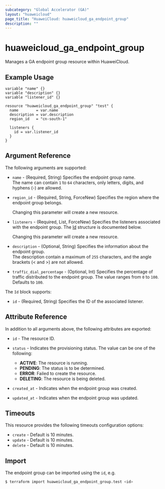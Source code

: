 ```yaml
---
subcategory: "Global Accelerator (GA)"
layout: "huaweicloud"
page_title: "HuaweiCloud: huaweicloud_ga_endpoint_group"
description: ""
---
```


# huaweicloud_ga_endpoint_group

Manages a GA endpoint group resource within HuaweiCloud.

## Example Usage

```hcl
variable "name" {}
variable "description" {}
variable "listener_id" {}

resource "huaweicloud_ga_endpoint_group" "test" {
  name        = var.name
  description = var.description
  region_id   = "cn-south-1"

  listeners {
    id = var.listener_id
  }
}
```

## Argument Reference

The following arguments are supported:

* `name` - (Required, String) Specifies the endpoint group name.  
  The name can contain `1` to `64` characters, only letters, digits, and hyphens (-) are allowed.

* `region_id` - (Required, String, ForceNew) Specifies the region where the endpoint group belongs.

  Changing this parameter will create a new resource.

* `listeners` - (Required, List, ForceNew) Specifies the listeners associated with the endpoint group.
  The [Id](#EndpointGroup_Id) structure is documented below.

  Changing this parameter will create a new resource.

* `description` - (Optional, String) Specifies the information about the endpoint group.  
  The description contain a maximum of `255` characters, and the angle brackets (< and >) are not allowed.

* `traffic_dial_percentage` - (Optional, Int) Specifies the percentage of traffic distributed to the endpoint group.
  The value ranges from `0` to `100`. Defaults to `100`.

<a name="EndpointGroup_Id"></a>
The `Id` block supports:

* `id` - (Required, String) Specifies the ID of the associated listener.

## Attribute Reference

In addition to all arguments above, the following attributes are exported:

* `id` - The resource ID.

* `status` - Indicates the provisioning status. The value can be one of the following:
  + **ACTIVE**: The resource is running.
  + **PENDING**: The status is to be determined.
  + **ERROR**: Failed to create the resource.
  + **DELETING**: The resource is being deleted.

* `created_at` - Indicates when the endpoint group was created.

* `updated_at` - Indicates when the endpoint group was updated.

## Timeouts

This resource provides the following timeouts configuration options:

* `create` - Default is 10 minutes.
* `update` - Default is 10 minutes.
* `delete` - Default is 10 minutes.

## Import

The endpoint group can be imported using the `id`, e.g.

```bash
$ terraform import huaweicloud_ga_endpoint_group.test <id>
```

